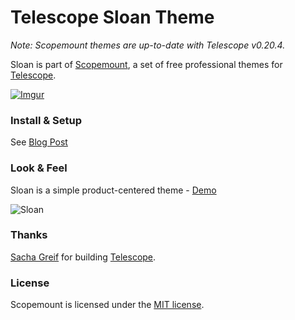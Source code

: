 # Telescope Sloan Theme

*Note: Scopemount themes are up-to-date with Telescope v0.20.4.*

Sloan is part of [Scopemount](http://scopemount.startrack.io), a set of free professional themes for [Telescope](http://www.telescopeapp.org/).

[![Imgur](http://i.imgur.com/8yYLXiY.jpg)](http://scopemount.startrack.io)

### Install & Setup

See [Blog Post](http://blog.startrack.io/scopemount-theme-sloan/)

### Look & Feel

Sloan is a simple product-centered theme - [Demo](http://sm-sloan.meteor.com/)

![Sloan](http://i.imgur.com/ubdDcBc.png)

### Thanks

[Sacha Greif](https://github.com/SachaG) for building [Telescope](https://github.com/TelescopeJS/Telescope).

### License

Scopemount is licensed under the [MIT license](http://opensource.org/licenses/MIT).
